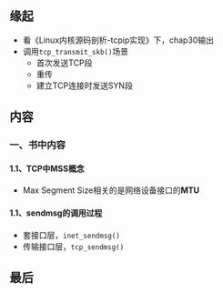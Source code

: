 ## 缘起

+ 看《Linux内核源码剖析-tcpip实现》下，chap30输出
+ 调用`tcp_transmit_skb()`场景
  + 首次发送TCP段
  + 重传
  + 建立TCP连接时发送SYN段

## 内容

### 一、书中内容

#### 1.1、TCP中MSS概念

+ Max Segment Size相关的是网络设备接口的**MTU**

#### 1.1、sendmsg的调用过程

+ 套接口层，`inet_sendmsg()`
+ 传输接口层，`tcp_sendmsg()`

## 最后